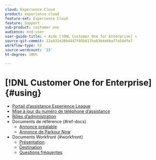 ```yaml
---
cloud: Experience Cloud
product: experience cloud
feature-set: Experience Cloud
feature: Support
sub-product: customer one
audience: end-user
user-guide-title: « Aide [!DNL Customer One for Enterprise] »
source-git-commit: 12a432e20b4447f05b617ba63b4e6baf7a54dfe7
workflow-type: ht
source-wordcount: '23'
ht-degree: 100%

---
```



# [!DNL Customer One for Enterprise] {#using}

+ [Portail d’assistance Experience League](home.md)
+ [Mise à jour du numéro de téléphone d’assistance](phone-numbers.md)
+ [Rôles d’administration](admin-roles.md)
+ Documents de référence {#ref-docs}
   + [Annonce préalable](intro-customer-support.md)
   + [Annonce de Parkour Now](parkour-now.md)
+ Documents Workfront {#workfront}
   + [Présentation](overview.md)
   + [Destination](landing.md)
   + [Questions fréquentes](faq.md)


